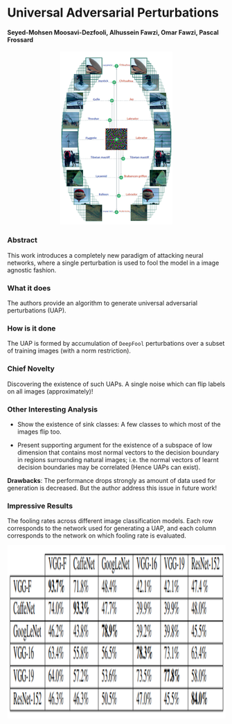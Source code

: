 # Universal Adversarial Perturbations

#### Seyed-Mohsen Moosavi-Dezfooli, Alhussein Fawzi, Omar Fawzi, Pascal Frossard


<p align="center">
  <img src="img/uap.png" height="400" title="UAP Image">
</p>

### Abstract

This work introduces a completely new paradigm of attacking neural networks, 
where a single perturbation is used to fool the model in a image agnostic fashion.

### What it does
The authors provide an algorithm to generate universal adversarial perturbations (UAP).
 
### How is it done
The UAP is formed by accumulation of `DeepFool` perturbations over a subset of training 
images (with a norm restriction).

### Chief Novelty
Discovering the existence of such UAPs. A single noise which can flip labels on all images (approximately)!

### Other Interesting Analysis

* Show the existence of sink classes: A few classes to which most of the images flip too.

* Present supporting argument for the existence of a subspace of low dimension that contains
most normal vectors to the decision boundary in regions surrounding natural images; i.e.
the normal vectors of learnt decision boundaries may be correlated (Hence UAPs can exist). 


**Drawbacks**: The performance drops strongly as amount of data used for generation is decreased. 
But the author address this issue in future work! 

### Impressive Results

The fooling rates across different image classification models. Each row corresponds to the 
network used for generating a UAP, and each column corresponds to the network on which fooling
rate is evaluated.

<p align="center">
  <img src="img/uap_table.png" height="400" title="UAP Table">
</p>